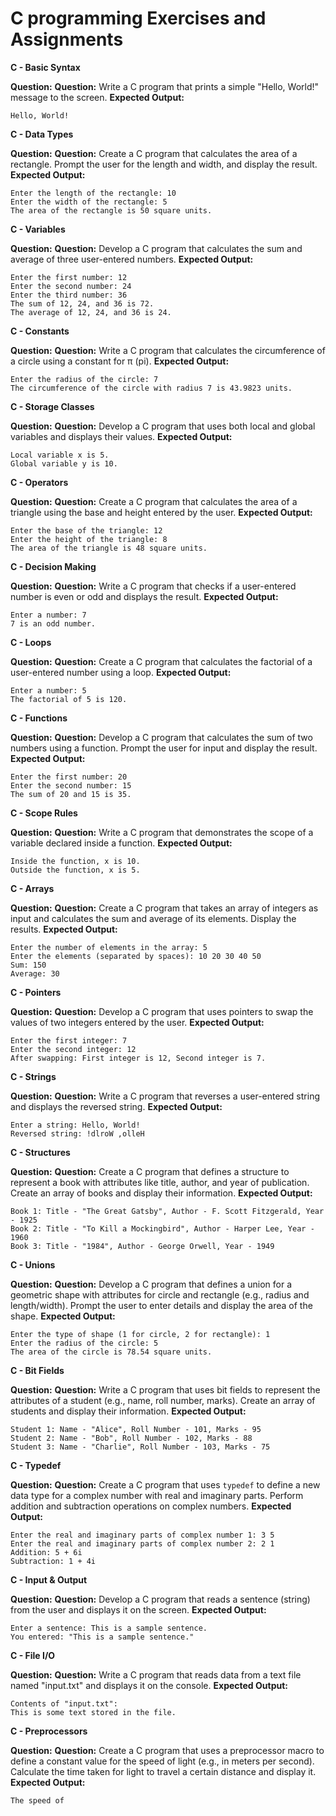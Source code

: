 # C programming Exercises and Assignments 

**C - Basic Syntax**

**Question:**
**Question:** Write a C program that prints a simple "Hello, World!" message to the screen.
**Expected Output:**
```
Hello, World!
```

**C - Data Types**

**Question:**
**Question:** Create a C program that calculates the area of a rectangle. Prompt the user for the length and width, and display the result.
**Expected Output:**
```
Enter the length of the rectangle: 10
Enter the width of the rectangle: 5
The area of the rectangle is 50 square units.
```

**C - Variables**

**Question:**
**Question:** Develop a C program that calculates the sum and average of three user-entered numbers.
**Expected Output:**
```
Enter the first number: 12
Enter the second number: 24
Enter the third number: 36
The sum of 12, 24, and 36 is 72.
The average of 12, 24, and 36 is 24.
```

**C - Constants**

**Question:**
**Question:** Write a C program that calculates the circumference of a circle using a constant for π (pi).
**Expected Output:**
```
Enter the radius of the circle: 7
The circumference of the circle with radius 7 is 43.9823 units.
```

**C - Storage Classes**

**Question:**
**Question:** Develop a C program that uses both local and global variables and displays their values.
**Expected Output:**
```
Local variable x is 5.
Global variable y is 10.
```

**C - Operators**

**Question:**
**Question:** Create a C program that calculates the area of a triangle using the base and height entered by the user.
**Expected Output:**
```
Enter the base of the triangle: 12
Enter the height of the triangle: 8
The area of the triangle is 48 square units.
```

**C - Decision Making**

**Question:**
**Question:** Write a C program that checks if a user-entered number is even or odd and displays the result.
**Expected Output:**
```
Enter a number: 7
7 is an odd number.
```

**C - Loops**

**Question:**
**Question:** Create a C program that calculates the factorial of a user-entered number using a loop.
**Expected Output:**
```
Enter a number: 5
The factorial of 5 is 120.
```

**C - Functions**

**Question:**
**Question:** Develop a C program that calculates the sum of two numbers using a function. Prompt the user for input and display the result.
**Expected Output:**
```
Enter the first number: 20
Enter the second number: 15
The sum of 20 and 15 is 35.
```

**C - Scope Rules**

**Question:**
**Question:** Write a C program that demonstrates the scope of a variable declared inside a function.
**Expected Output:**
```
Inside the function, x is 10.
Outside the function, x is 5.
```

**C - Arrays**

**Question:**
**Question:** Create a C program that takes an array of integers as input and calculates the sum and average of its elements. Display the results.
**Expected Output:**
```
Enter the number of elements in the array: 5
Enter the elements (separated by spaces): 10 20 30 40 50
Sum: 150
Average: 30
```

**C - Pointers**

**Question:**
**Question:** Develop a C program that uses pointers to swap the values of two integers entered by the user.
**Expected Output:**
```
Enter the first integer: 7
Enter the second integer: 12
After swapping: First integer is 12, Second integer is 7.
```

**C - Strings**

**Question:**
**Question:** Write a C program that reverses a user-entered string and displays the reversed string.
**Expected Output:**
```
Enter a string: Hello, World!
Reversed string: !dlroW ,olleH
```

**C - Structures**

**Question:**
**Question:** Create a C program that defines a structure to represent a book with attributes like title, author, and year of publication. Create an array of books and display their information.
**Expected Output:**
```
Book 1: Title - "The Great Gatsby", Author - F. Scott Fitzgerald, Year - 1925
Book 2: Title - "To Kill a Mockingbird", Author - Harper Lee, Year - 1960
Book 3: Title - "1984", Author - George Orwell, Year - 1949
```

**C - Unions**

**Question:**
**Question:** Develop a C program that defines a union for a geometric shape with attributes for circle and rectangle (e.g., radius and length/width). Prompt the user to enter details and display the area of the shape.
**Expected Output:**
```
Enter the type of shape (1 for circle, 2 for rectangle): 1
Enter the radius of the circle: 5
The area of the circle is 78.54 square units.
```

**C - Bit Fields**

**Question:**
**Question:** Write a C program that uses bit fields to represent the attributes of a student (e.g., name, roll number, marks). Create an array of students and display their information.
**Expected Output:**
```
Student 1: Name - "Alice", Roll Number - 101, Marks - 95
Student 2: Name - "Bob", Roll Number - 102, Marks - 88
Student 3: Name - "Charlie", Roll Number - 103, Marks - 75
```

**C - Typedef**

**Question:**
**Question:** Create a C program that uses `typedef` to define a new data type for a complex number with real and imaginary parts. Perform addition and subtraction operations on complex numbers.
**Expected Output:**
```
Enter the real and imaginary parts of complex number 1: 3 5
Enter the real and imaginary parts of complex number 2: 2 1
Addition: 5 + 6i
Subtraction: 1 + 4i
```

**C - Input & Output**

**Question:**
**Question:** Develop a C program that reads a sentence (string) from the user and displays it on the screen.
**Expected Output:**
```
Enter a sentence: This is a sample sentence.
You entered: "This is a sample sentence."
```

**C - File I/O**

**Question:**
**Question:** Write a C program that reads data from a text file named "input.txt" and displays it on the console.
**Expected Output:**
```
Contents of "input.txt":
This is some text stored in the file.
```

**C - Preprocessors**

**Question:**
**Question:** Create a C program that uses a preprocessor macro to define a constant value for the speed of light (e.g., in meters per second). Calculate the time taken for light to travel a certain distance and display it.
**Expected Output:**
```
The speed of

